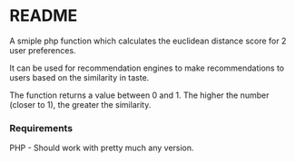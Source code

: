 # README

A smiple php function which calculates the euclidean distance score for 2 user preferences.

It can be used for recommendation engines to make recommendations to users based on the similarity in taste.

The function returns a value between 0 and 1. The higher the number (closer to 1), the greater the similarity. 

### Requirements

PHP - Should work with pretty much any version.


